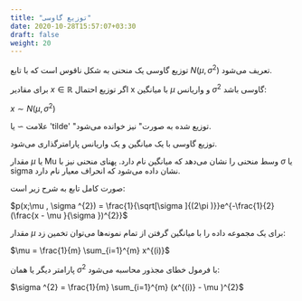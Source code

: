 ```yaml
---
title: "توزیع گاوسی"
date: 2020-10-28T15:57:07+03:30
draft: false
weight: 20
---
```



توزیع گاوسی یک منحنی به شکل ناقوس است که با تابع $N(\mu , \sigma ^{2})$ تعریف می‌شود.

برای مقادیر $x \in \mathbb{R}$ اگر توزیع احتمال x با میانگین $\mu$ و واریانس $\sigma ^{2}$ گاوسی باشد:

$x \sim N(\mu , \sigma ^{2})$

علامت $\sim$ یا 'tilde' "توزیع شده به صورت" نیز خوانده می‌شود.

توزیع گاوسی با یک میانگین و یک واریانس پارامترگذاری می‌شود.

مقدار $\mu$ یا Mu وسط منحنی را نشان می‌دهد که میانگین نام دارد. پهنای منحنی نیز با $\sigma$ یا sigma نشان داده می‌شود که انحراف معیار نام دارد.

صورت کامل تابع به شرح زیر است:

$p(x;\mu , \sigma ^{2}) = \frac{1}{\sqrt[\sigma ]{(2\pi )}}e^{-\frac{1}{2}(\frac{x - \mu }{\sigma })^{2}}$

مقدار $\mu$ برای یک مجموعه داده را با میانگین گرفتن از تمام نمونه‌ها می‌توان تخمین زد:

$\mu = \frac{1}{m} \sum_{i=1}^{m} x^{(i)}$


پارامتر دیگر یا همان $\sigma ^{2}$ با فرمول خطای مجذور محاسبه می‌شود:

$\sigma ^{2} = \frac{1}{m} \sum_{i=1}^{m} (x^{(i)} - \mu )^{2}$


